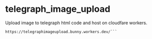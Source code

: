 # telegraph_image_upload
Upload image to telegraph html code and host on cloudfare workers.
```My website to upload image to telegraph (telegra.ph):
https://telegraphimageupload.bunny.workers.dev/```
